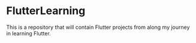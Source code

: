 # FlutterLearning

This is a repository that will contain Flutter projects from along my journey in learning Flutter.
